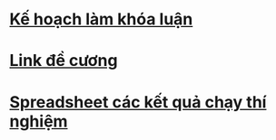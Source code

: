 # [Kế hoạch làm khóa luận](https://docs.google.com/spreadsheets/d/1_jLevnscT1FAJ63_4840pajgfUOkJunRXPdVGcwen-o/edit#gid=0)
# [Link đề cương](https://www.overleaf.com/read/dtzvnmxmnfqp#88e353)
# [Spreadsheet các kết quả chạy thí nghiệm](https://docs.google.com/spreadsheets/d/1ORVgN_oaYTlbexAesu7RYf6Z1WHGXnljmwiJthre0eA/edit?usp=sharing)
